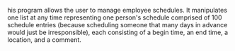 his program allows the user to manage employee schedules. It manipulates one list at any time representing one person's schedule comprised of 100 schedule entries (because scheduling someone that many days in advance would just be irresponsible), each consisting of a begin time, an end time, a location, and a comment.
